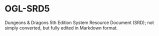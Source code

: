# OGL-SRD5
Dungeons &amp; Dragons 5th Edition System Resource Document (SRD); not simply converted, but fully edited in Markdown format.
